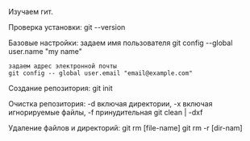 Изучаем гит.

Проверка установки:
	git --version

Базовые настройки:
	задаем имя пользователя
	git config --global user.name "my name"

	задаем адрес электронной почты
	git config -- global user.email "email@example.com"

Создание репозитория:
	git init

Очистка репозитория:
	-d включая директории, -x включая игнорируемые файлы, -f принудительная
	git clean | -dxf

Удаление файлов и директорий:
	git rm [file-name]
	git rm -r [dir-nam]


